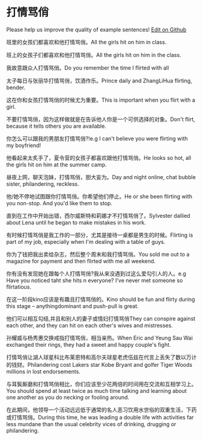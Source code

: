 # 打情骂俏

Please help us improve the quality of example sentences! [Edit on Github](https://github.com/jiyushe/jiyu-example-sentence-source/blob/main/chinese/daqingmaqiao.md)

<p><span class="chinese">班里的女孩们都喜欢和他打情骂俏。</span><span class="english">All the girls hit on him in class.</span></p>

<p><span class="chinese">班上的女孩子们都喜欢和他打情骂俏。</span><span class="english">All the girls hit on him in the class.</span></p>

<p><span class="chinese">我故意跟众人打情骂俏。</span><span class="english">Do you remember the time I flirted with all</span></p>

<p><span class="chinese">太子每日与张丽华打情骂俏，饮酒作乐。</span><span class="english">Prince daily and ZhangLiHua flirting, bender.</span></p>

<p><span class="chinese">这在你和女孩打情骂俏的时候尤为重要。</span><span class="english">This is important when you flirt with a girl.</span></p>

<p><span class="chinese">不要打情骂俏，因为这样做就是在告诉他人你是一个可供选择的对象。</span><span class="english">Don't flirt, because it tells others you are available.</span></p>

<p><span class="chinese">你怎么可以跟我的男朋友打情骂俏?!</span><span class="english">e.g I can't believe you were flirting with my boyfriend!</span></p>

<p><span class="chinese">他看起来太炙手了，夏令营的女孩子都喜欢跟他打情骂俏。</span><span class="english">He looks so hot, all the girls hit on him at the summer camp.</span></p>

<p><span class="chinese">昼夜上网，聊天泡妹，打情骂俏，胆大妄为。</span><span class="english">Day and night online, chat bubble sister, philandering, reckless.</span></p>

<p><span class="chinese">他/她不停地试图跟你打情骂俏。你希望他们停止。</span><span class="english">He or she been flirting with you non-stop. And you'd like them to stop.</span></p>

<p><span class="chinese">直到在工作中开始出错，西尔威斯特和莉娜才不打情骂俏了。</span><span class="english">Sylvester dallied about Lena until he began to make mistakes in his work.</span></p>

<p><span class="chinese">有时候打情骂俏是我工作的一部分，尤其是接待一桌都是男生的时候。</span><span class="english">Flirting is part of my job, especially when I'm dealing with a table of guys.</span></p>

<p><span class="chinese">你为了钱把我出卖给杂志，然后整个周末和我打情骂俏。</span><span class="english">You sold me out to a magazine for payment and then flirted with me all weekend.</span></p>

<p><span class="chinese">你有没有发现她在跟每个人打情骂俏?我从来没遇到过这么爱勾引人的人。</span><span class="english">e.g Have you noticed taht she hits n everyone? I've never met someone so flirtatious.</span></p>

<p><span class="chinese">在这一阶段kino应该是有趣且打情骂俏的。</span><span class="english">Kino should be fun and flirty during this stage – anythingdominant and push-pull is great.</span></p>

<p><span class="chinese">他们可以相互勾结,并且和别人的妻子或情妇打情骂俏</span><span class="english">They can conspire against each other, and they can hit on each other's wives and mistresses.</span></p>

<p><span class="chinese">孙耀威与杨秀惠交换戒指打情骂俏，相当亲热。</span><span class="english">When Eric and Yeung Sau Wai exchanged their rings, they had a sweet and happy couple's fight.</span></p>

<p><span class="chinese">打情骂俏让湖人球星科比布莱恩特和高尔夫球星老虎伍兹在代言上丢失了数以万计的钱财。</span><span class="english">Philandering cost Lakers star Kobe Bryant and golfer Tiger Woods millions in lost endorsements.</span></p>

<p><span class="chinese">与耳鬓厮磨和打情骂俏相比，你们应该至少花两倍的时间用在交流和互相学习上。</span><span class="english">You should spend at least twice as much time talking and learning about one another as you do necking or fooling around.</span></p>

<p><span class="chinese">在此期间，他领导一个活动远远低于通常的名人恶习饮用水世俗的双重生活，下药或打情骂俏。</span><span class="english">During this time, he was leading a double life with activities far less mundane than the usual celebrity vices of drinking, drugging or philandering.</span></p>

